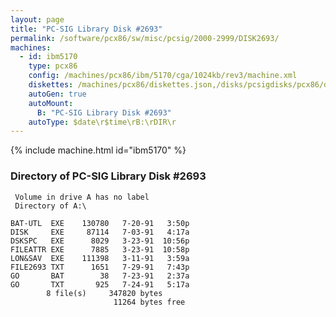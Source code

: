 ```yaml
---
layout: page
title: "PC-SIG Library Disk #2693"
permalink: /software/pcx86/sw/misc/pcsig/2000-2999/DISK2693/
machines:
  - id: ibm5170
    type: pcx86
    config: /machines/pcx86/ibm/5170/cga/1024kb/rev3/machine.xml
    diskettes: /machines/pcx86/diskettes.json,/disks/pcsigdisks/pcx86/diskettes.json
    autoGen: true
    autoMount:
      B: "PC-SIG Library Disk #2693"
    autoType: $date\r$time\rB:\rDIR\r
---
```


{% include machine.html id="ibm5170" %}

### Directory of PC-SIG Library Disk #2693

     Volume in drive A has no label
     Directory of A:\

    BAT-UTL  EXE    130780   7-20-91   3:50p
    DISK     EXE     87114   7-03-91   4:17a
    DSKSPC   EXE      8029   3-23-91  10:56p
    FILEATTR EXE      7885   3-23-91  10:58p
    LON&SAV  EXE    111398   3-11-91   3:59a
    FILE2693 TXT      1651   7-29-91   7:43p
    GO       BAT        38   7-23-91   2:37a
    GO       TXT       925   7-24-91   5:17a
            8 file(s)     347820 bytes
                           11264 bytes free
